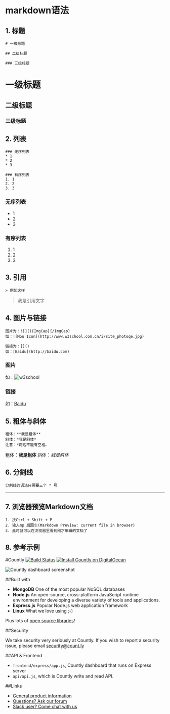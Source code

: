 # markdown语法

## 1. 标题
```
# 一级标题

## 二级标题

### 三级标题
```
# 一级标题

## 二级标题

### 三级标题

## 2. 列表
```
### 无序列表
* 1
* 2
* 3

### 有序列表
1. 1
2. 2
3. 3
```
### 无序列表
* 1
* 2
* 3

### 有序列表
1. 1
2. 2
3. 3

## 3. 引用
```
> 例如这样
```
> 我是引用文字

## 4. 图片与链接
```
图片为：![](){ImgCap}{/ImgCap}
如：![Mou Icon](http://www.w3school.com.cn/i/site_photoqe.jpg)

链接为：[]()
如：[Baidu](http://baidu.com)
```
### 图片
如：![w3school](http://www.w3school.com.cn/i/site_photoqe.jpg)

### 链接
如：[Baidu](http://baidu.com)

## 5. 粗体与斜体
```
粗体：**我是粗体**
斜体：*我是斜体*
注意：*两边不能有空格。
```
粗体：**我是粗体**
斜体：*我是斜体*

## 6. 分割线
```
分割线的语法只需要三个 * 号
```
***

## 7. 浏览器预览Markdown文档
```
1. 按Ctrl + Shift + P
2. 输入mp 后回车(Markdown Preview: current file in browser)
3. 此时就可以在浏览器里看到刚才编辑的文档了
```

## 8. 参考示例
#Countly [![Build Status](https://api.travis-ci.org/Countly/countly-server.png?branch=master)](https://travis-ci.org/Countly/countly-server) [![Install Countly on DigitalOcean](http://do.count.ly/button.svg?v2)](http://do.count.ly)

![Countly dashboard screenshot](https://count.ly/wp-content/uploads/2016/08/countly_dashboard_community_16.06.png)

##Built with 

* **MongoDB** One of the most popular NoSQL databases
* **Node.js** An open-source, cross-platform JavaScript runtime environment for developing a diverse variety of tools and applications.
* **Express.js** Popular Node.js web application framework 
* **Linux** What we love using ;-)

Plus lots of [open source libraries](http://resources.count.ly/docs/list-of-open-source-components-in-countly)!

##Security

We take security very seriously at Countly. If you wish to report a security issue, please email security@count.ly

##API & Frontend

- `frontend/express/app.js`, Countly dashboard that runs on Express server 
- `api/api.js`, which is Countly write and read API. 

##Links

* [General product information](http://count.ly/product)
* [Questions? Ask our forum](http://community.count.ly)
* [Slack user? Come chat with us](http://slack.count.ly:3000)

